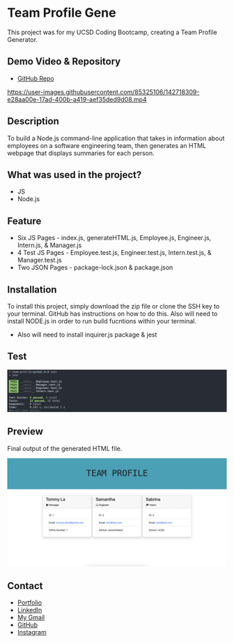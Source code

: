 # Team Profile Gene

This project was for my UCSD Coding Bootcamp, creating a Team Profile Generator.

## Demo Video & Repository

* [GitHub Repo](https://github.com/latommyla/Team-Profile-Gene)

https://user-images.githubusercontent.com/85325106/142718309-e28aa00e-17ad-400b-a419-aef35ded9d08.mp4

## Description 

To build a Node.js command-line application that takes in information about employees on a software engineering team, then generates an HTML webpage that displays summaries for each person. 

## What was used in the project? 

- JS
- Node.js

## Feature

- Six JS Pages - index.js, generateHTML.js, Employee.js, Engineer.js, Intern.js, & Manager.js
- 4 Test JS Pages - Employee.test.js, Engineer.test.js, Intern.test.js, & Manager.test.js
- Two JSON Pages - package-lock.json & package.json

## Installation

To install this project, simply download the zip file or clone the SSH key to your terminal. GitHub has instructions on how to do this. Also will need to install NODE.js in order to run build fucntions within your terminal.

- Also will need to install inquirer.js package & jest

## Test

<img src="./images/runtest.png" alt="runtest" title="runtest">

## Preview 

Final output of the generated HTML file.

<img src="./images/htmldemo.png" alt="htmldemo" title="htmldemo">

## Contact 

- [Portfolio](https://latommyla.github.io/TL-Portfolio/)
- [LinkedIn](https://www.linkedin.com/in/tommymla/)
- [My Gmail](mailto:tommyl.dmd@gmail.com)
- [GitHub](https://github.com/latommyla)
- [Instagram](https://instagram.com/latommyla)
